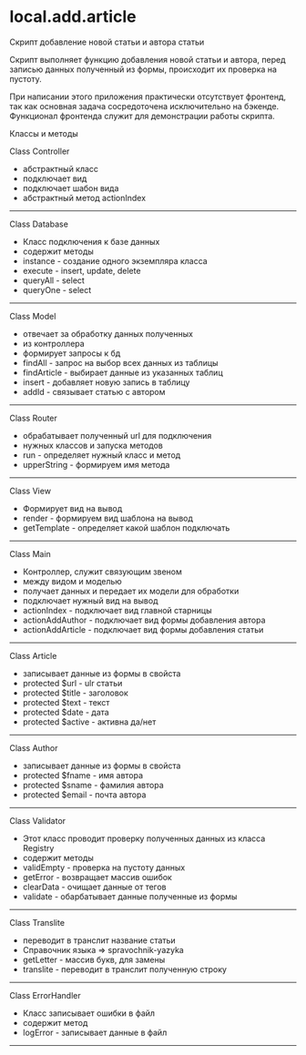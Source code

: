 # local.add.article
Скрипт добавление новой статьи и автора статьи

Скрипт выполняет функцию добавления новой статьи и автора, перед записью данных полученный из формы, происходит их проверка на пустоту.

При написании этого приложения практически отсутствует фронтенд, так как основная задача сосредоточена исключительно на бэкенде. Функционал фронтенда служит для демонстрации работы скрипта.

Классы и методы

Class Controller

 * абстрактный класс
 * подключает вид
 * подключает шабон вида
 * абстрактный метод actionIndex

-----------------

Class Database

 * Класс подключения к базе данных
 * содержит методы
 * instance - создание одного экземпляра класса
 * execute - insert, update, delete
 * queryAll - select
 * queryOne - select

-----------------

Class Model

 * отвечает за обработку данных полученных
 * из контроллера
 * формирует запросы к бд
 * findAll - запрос на выбор всех данных из таблицы
 * findArticle - выбирает данные из указанных таблиц
 * insert - добавляет новую запись в таблицу
 * addId - связывает статью с автором

-----------------

Class Router
 
 * обрабатывает полученный url для подключения
 * нужных классов и запуска методов
 * run - определяет нужный класс и метод
 * upperString - формируем имя метода

-----------------

Class View

 * Формирует вид на вывод
 * render - формируем вид шаблона на вывод
 * getTemplate - определяет какой шаблон подключать

-----------------

Class Main

 * Контроллер, служит связующим звеном
 * между видом и моделью
 * получает данных и передает их модели для обработки
 * подключает нужный вид на вывод
 * actionIndex - подключает вид главной старницы
 * actionAddAuthor - подключает вид формы добавления автора
 * actionAddArticle - подключает вид формы добавления статьи

-----------------

Class Article

 * записывает данные из формы в свойста
 * protected $url - ulr статьи
 * protected $title - заголовок
 * protected $text - текст
 * protected $date - дата
 * protected $active - активна да/нет
 
-----------------

Class Author

 * записывает данные из формы в свойста
 * protected $fname - имя автора
 * protected $sname - фамилия автора
 * protected $email - почта автора

-----------------

Class Validator

 * Этот класс проводит проверку полученных данных из класса Registry
 * содержит методы
 * validEmpty - проверка на пустоту данных
 * getError - возвращает массив ошибок
 * clearData - очищает данные от тегов
 * validate - обарбатывает данные полученные из формы

-----------------

Class Translite

 * переводит в транслит название статьи
 * Справочник языка => spravochnik-yazyka
 * getLetter - массив букв, для замены
 * translite - переводит в транслит полученную строку

-----------------

Class ErrorHandler

 * Класс записывает ошибки в файл
 * содержит метод
 * logError - записывает данные в файл

-----------------
